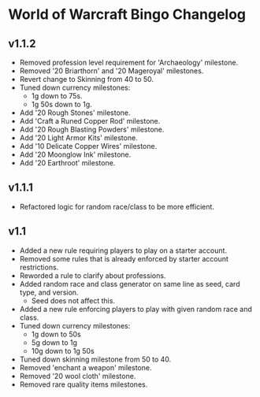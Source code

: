 # World of Warcraft Bingo Changelog

## v1.1.2
* Removed profession level requirement for 'Archaeology' milestone.
* Removed '20 Briarthorn' and '20 Mageroyal' milestones.
* Revert change to Skinning from 40 to 50.
* Tuned down currency milestones:
  * 1g down to 75s.
  * 1g 50s down to 1g.
* Add '20 Rough Stones' milestone.
* Add 'Craft a Runed Copper Rod' milestone.
* Add '20 Rough Blasting Powders' milestone.
* Add '20 Light Armor Kits' milestone.
* Add '10 Delicate Copper Wires' milestone.
* Add '20 Moonglow Ink' milestone.
* Add '20 Earthroot' milestone.

## v1.1.1
* Refactored logic for random race/class to be more efficient.

## v1.1
* Added a new rule requiring players to play on a starter account.
* Removed some rules that is already enforced by starter account restrictions.
* Reworded a rule to clarify about professions.
* Added random race and class generator on same line as seed, card type, and version.
  * Seed does not affect this.
* Added a new rule enforcing players to play with given random race and class.
* Tuned down currency milestones:
  * 1g down to 50s
  * 5g down to 1g
  * 10g down to 1g 50s
* Tuned down skinning milestone from 50 to 40.
* Removed 'enchant a weapon' milestone.
* Removed '20 wool cloth' milestone.
* Removed rare quality items milestones.
